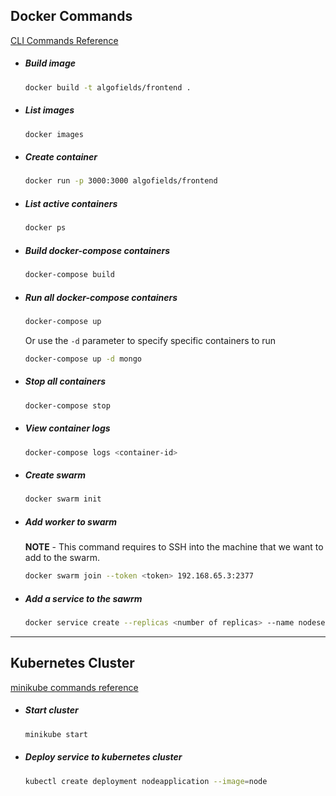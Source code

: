 ## Docker Commands

[CLI Commands Reference](https://docs.docker.com/engine/reference/commandline/cli/)

- ##### Build image

  ```bash
  docker build -t algofields/frontend .
  ```

- ##### List images

  ```bash
  docker images
  ```

- ##### Create container

  ```bash
  docker run -p 3000:3000 algofields/frontend
  ```

- ##### List active containers

  ```bash
  docker ps
  ```

- ##### Build docker-compose containers

  ```bash
  docker-compose build
  ```

- ##### Run all docker-compose containers
  ```bash
  docker-compose up
  ```
  Or use the `-d` parameter to specify specific containers to run
  ```bash
  docker-compose up -d mongo
  ```
- ##### Stop all containers

  ```bash
  docker-compose stop
  ```

- ##### View container logs

  ```bash
  docker-compose logs <container-id>
  ```

- ##### Create swarm

  ```bash
  docker swarm init
  ```

- ##### Add worker to swarm

  **NOTE** - This command requires to SSH into the machine that we want to add to the swarm.

  ```bash
  docker swarm join --token <token> 192.168.65.3:2377
  ```

- ##### Add a service to the sawrm

  ```bash
  docker service create --replicas <number of replicas> --name nodeserver1 <image> ping docker.com
  ```

---

## Kubernetes Cluster

[minikube commands reference](https://minikube.sigs.k8s.io/docs/start/)

- ##### Start cluster

  ```bash
  minikube start
  ```

- ##### Deploy service to kubernetes cluster
  ```bash
  kubectl create deployment nodeapplication --image=node
  ```
